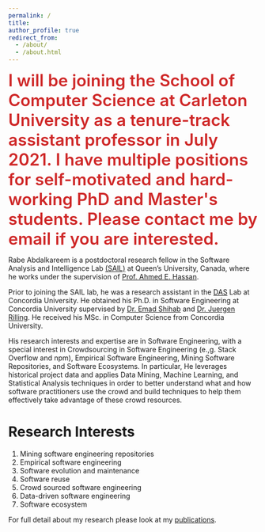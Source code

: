 ```yaml
---
permalink: /
title: 
author_profile: true
redirect_from: 
  - /about/
  - /about.html
---
```


<span style="color: #cf2828;text-align: center;font-size: 25pt;font-weight: 600;">I will be joining the School of Computer Science at Carleton University as a tenure-track assistant professor in July 2021. I have multiple positions for self-motivated and hard-working PhD and Master's students. Please contact me by email if you are interested.</span> 


Rabe Abdalkareem is a postdoctoral research fellow in the Software Analysis and Intelligence Lab [(SAIL)](https://sail.cs.queensu.ca/) at Queen’s University, Canada, where he works under the supervision of [Prof. Ahmed E. Hassan](https://research.cs.queensu.ca/home/ahmed/home/).

Prior to joining the SAIL lab, he was a research assistant in the [DAS](http://das.encs.concordia.ca/) Lab at Concordia University. He obtained his Ph.D. in Software Engineering at Concordia University supervised by [Dr. Emad Shihab](http://das.encs.concordia.ca/members/emad-shihab/) and [Dr. Juergen Rilling](https://sites.google.com/view/juergenrilling/home)‎. He received his MSc. in Computer Science from Concordia University.

His research interests and expertise are in Software Engineering, with a special interest in Crowdsourcing in Software Engineering (e.,g. Stack Overflow and npm), Empirical Software Engineering, Mining Software Repositories, and Software Ecosystems. In particular, He leverages historical project data and applies Data Mining, Machine Learning, and Statistical Analysis techniques in order to better understand what and how software practitioners use the crowd and build techniques to help them effectively take advantage of these crowd resources.

Research Interests
======
1. Mining software engineering repositories
1. Empirical software engineering
1. Software evolution and maintenance
1. Software reuse
1. Crowd sourced software engineering
1. Data-driven software engineering
1. Software ecosystem 


For full detail about my research please look at my [publications](publications/).





